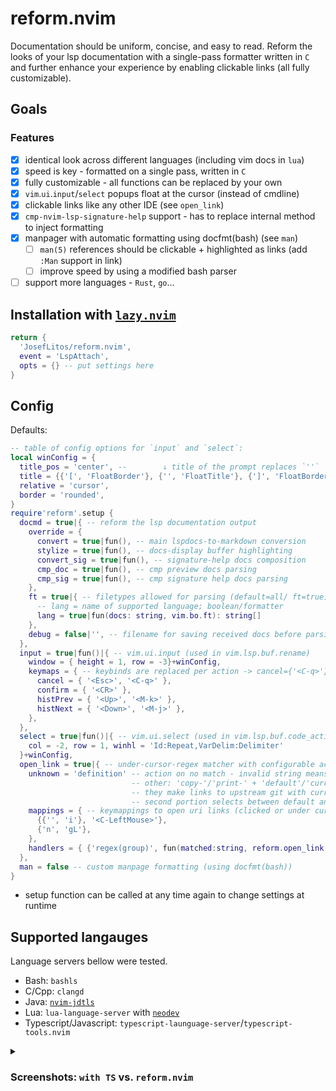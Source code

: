 # reform.nvim

Documentation should be uniform, concise, and easy to read. Reform the looks of your lsp
documentation with a single-pass formatter written in `C` and further enhance your experience by
enabling clickable links (all fully customizable).

## Goals

### Features

- [x] identical look across different languages (including vim docs in `lua`)
- [x] speed is key - formatted on a single pass, written in `C`
- [x] fully customizable - all functions can be replaced by your own
- [x] `vim`.`ui`.`input`/`select` popups float at the cursor (instead of cmdline)
- [x] clickable links like any other IDE (see `open_link`)
- [x] `cmp-nvim-lsp-signature-help` support - has to replace internal method to inject formatting
- [x] manpager with automatic formatting using docfmt(bash) (see `man`)
  - [ ] `man(5)` references should be clickable + highlighted as links (add `:Man` support in link)
  - [ ] improve speed by using a modified bash parser
- [ ] support more languages - `Rust`, `go`…

## Installation with [`lazy.nvim`](https://github.com/folke/lazy.nvim)

```lua
return {
  'JosefLitos/reform.nvim',
  event = 'LspAttach',
  opts = {} -- put settings here
}
```

## Config

Defaults:

```lua
-- table of config options for `input` and `select`:
local winConfig = {
  title_pos = 'center', --        ↓ title of the prompt replaces `''`
  title = {{'[', 'FloatBorder'}, {'', 'FloatTitle'}, {']', 'FloatBorder'}},
  relative = 'cursor',
  border = 'rounded',
}
require'reform'.setup {
  docmd = true|{ -- reform the lsp documentation output
    override = {
      convert = true|fun(), -- main lspdocs-to-markdown conversion
      stylize = true|fun(), -- docs-display buffer highlighting
      convert_sig = true|fun(), -- signature-help docs composition
      cmp_doc = true|fun(), -- cmp preview docs parsing
      cmp_sig = true|fun(), -- cmp signature help docs parsing
    },
    ft = true|{ -- filetypes allowed for parsing (default=all/ ft=true)
      -- lang = name of supported language; boolean/formatter
      lang = true|fun(docs: string, vim.bo.ft): string[]
    },
    debug = false|'', -- filename for saving received docs before parsing (for crash debugging)
  },
  input = true|fun()|{ -- vim.ui.input (used in vim.lsp.buf.rename)
    window = { height = 1, row = -3}+winConfig,
    keymaps = { -- keybinds are replaced per action -> cancel={'<C-q>'} removes <Esc>
      cancel = { '<Esc>', '<C-q>' },
      confirm = { '<CR>' },
      histPrev = { '<Up>', '<M-k>' },
      histNext = { '<Down>', '<M-j>' },
    },
  },
  select = true|fun()|{ -- vim.ui.select (used in vim.lsp.buf.code_action)
    col = -2, row = 1, winhl = 'Id:Repeat,VarDelim:Delimiter'
  }+winConfig,
  open_link = true|{ -- under-cursor-regex matcher with configurable actions
    unknown = 'definition' -- action on no match - invalid string means no action
                           -- other: 'copy-'/'print-' + 'default'/'current'
                           -- they make links to upstream git with current line selected
                           -- second portion selects between default an current branch
    mappings = { -- keymappings to open uri links (clicked or under cursor)
      {{'', 'i'}, '<C-LeftMouse>'},
      {'n', 'gL'},
    },
    handlers = { {'regex(group)', fun(matched:string, reform.open_link.Event)} },
  },
  man = false -- custom manpage formatting (using docfmt(bash))
}
```

- setup function can be called at any time again to change settings at runtime

## Supported langauges

Language servers bellow were tested.

- Bash: `bashls`
- C/Cpp: `clangd`
- Java: [`nvim-jdtls`](https://github.com/mfussenegger/nvim-jdtls)
- Lua: `lua-language-server` with [`neodev`](https://github.com/folke/neodev.nvim)
- Typescript/Javascript: `typescript-launguage-server`/`typescript-tools.nvim`

<details><summary>

### Screenshots: `with TS` vs. `reform.nvim`

</summary>

- `bashls`
  ![Bash/sh](https://github.com/JosefLitos/reform.nvim/assets/54900518/8a66cac0-52a9-4672-adae-9c44bc3cf3c4)
- `clangd`
  ![C/C++](https://github.com/JosefLitos/reform.nvim/assets/54900518/ccbac42a-f2a6-4ffd-8abd-c3e3d2d81c78)
- `typescript-language-server`
  ![Javascript/Typescript](https://github.com/JosefLitos/reform.nvim/assets/54900518/a0e954a4-429f-4d9a-a460-5525678a8c0c)
- `jdtls`
  ![Java](https://user-images.githubusercontent.com/54900518/212200591-deb797c5-c798-4d31-b8c2-3df1a3b9e17b.png)
- `luals`, including Vim-style documentation
  ![Lua](https://user-images.githubusercontent.com/54900518/212195668-8463fadf-a0c4-4a4e-b70a-3612a332fead.png)

</details>
